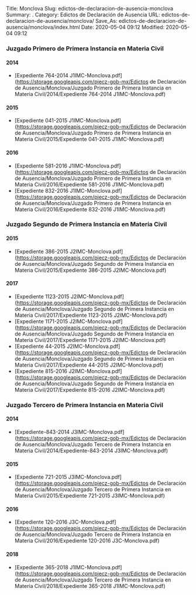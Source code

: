 Title: Monclova
Slug: edictos-de-declaracion-de-ausencia-monclova
Summary: .
Category: Edictos de Declaración de Ausencia
URL: edictos-de-declaracion-de-ausencia/monclova/
Save_As: edictos-de-declaracion-de-ausencia/monclova/index.html
Date: 2020-05-04 09:12
Modified: 2020-05-04 09:12


 



### Juzgado Primero de Primera Instancia en Materia Civil


#### 2014


* [Expediente 764-2014 J1IMC-Monclova.pdf](https://storage.googleapis.com/pjecz-gob-mx/Edictos de Declaración de Ausencia/Monclova/Juzgado Primero de Primera Instancia en Materia Civil/2014/Expediente 764-2014 J1IMC-Monclova.pdf)


#### 2015


* [Expediente 041-2015 J1IMC-Monclova.pdf](https://storage.googleapis.com/pjecz-gob-mx/Edictos de Declaración de Ausencia/Monclova/Juzgado Primero de Primera Instancia en Materia Civil/2015/Expediente 041-2015 J1IMC-Monclova.pdf)


#### 2016


* [Expediente 581-2016 J1IMC-Monclova.pdf](https://storage.googleapis.com/pjecz-gob-mx/Edictos de Declaración de Ausencia/Monclova/Juzgado Primero de Primera Instancia en Materia Civil/2016/Expediente 581-2016 J1IMC-Monclova.pdf)
* [Expediente 832-2016 J1IMC-Monclova.pdf](https://storage.googleapis.com/pjecz-gob-mx/Edictos de Declaración de Ausencia/Monclova/Juzgado Primero de Primera Instancia en Materia Civil/2016/Expediente 832-2016 J1IMC-Monclova.pdf)


### Juzgado Segundo de Primera Instancia en Materia Civil


#### 2015


* [Expediente 386-2015 J2IMC-Monclova.pdf](https://storage.googleapis.com/pjecz-gob-mx/Edictos de Declaración de Ausencia/Monclova/Juzgado Segundo de Primera Instancia en Materia Civil/2015/Expediente 386-2015 J2IMC-Monclova.pdf)


#### 2017


* [Expediente 1123-2015 J2IMC-Monclova.pdf](https://storage.googleapis.com/pjecz-gob-mx/Edictos de Declaración de Ausencia/Monclova/Juzgado Segundo de Primera Instancia en Materia Civil/2017/Expediente 1123-2015 J2IMC-Monclova.pdf)
* [Expediente 1171-2015 J2IMC-Monclova.pdf](https://storage.googleapis.com/pjecz-gob-mx/Edictos de Declaración de Ausencia/Monclova/Juzgado Segundo de Primera Instancia en Materia Civil/2017/Expediente 1171-2015 J2IMC-Monclova.pdf)
* [Expediente 44-2015 J2IMC-Monclova.pdf](https://storage.googleapis.com/pjecz-gob-mx/Edictos de Declaración de Ausencia/Monclova/Juzgado Segundo de Primera Instancia en Materia Civil/2017/Expediente 44-2015 J2IMC-Monclova.pdf)
* [Expediente 815-2016 J2IMC-Monclova.pdf](https://storage.googleapis.com/pjecz-gob-mx/Edictos de Declaración de Ausencia/Monclova/Juzgado Segundo de Primera Instancia en Materia Civil/2017/Expediente 815-2016 J2IMC-Monclova.pdf)


### Juzgado Tercero de Primera Instancia en Materia Civil


#### 2014


* [Expediente-843-2014 J3IMC-Monclova.pdf](https://storage.googleapis.com/pjecz-gob-mx/Edictos de Declaración de Ausencia/Monclova/Juzgado Tercero de Primera Instancia en Materia Civil/2014/Expediente-843-2014 J3IMC-Monclova.pdf)


#### 2015


* [Expediente 721-2015 J3IMC-Monclova.pdf](https://storage.googleapis.com/pjecz-gob-mx/Edictos de Declaración de Ausencia/Monclova/Juzgado Tercero de Primera Instancia en Materia Civil/2015/Expediente 721-2015 J3IMC-Monclova.pdf)


#### 2016


* [Expediente 120-2016 J3C-Monclova.pdf](https://storage.googleapis.com/pjecz-gob-mx/Edictos de Declaración de Ausencia/Monclova/Juzgado Tercero de Primera Instancia en Materia Civil/2016/Expediente 120-2016 J3C-Monclova.pdf)


#### 2018


* [Expediente 365-2018 J1IMC-Monclova.pdf](https://storage.googleapis.com/pjecz-gob-mx/Edictos de Declaración de Ausencia/Monclova/Juzgado Tercero de Primera Instancia en Materia Civil/2018/Expediente 365-2018 J1IMC-Monclova.pdf)


